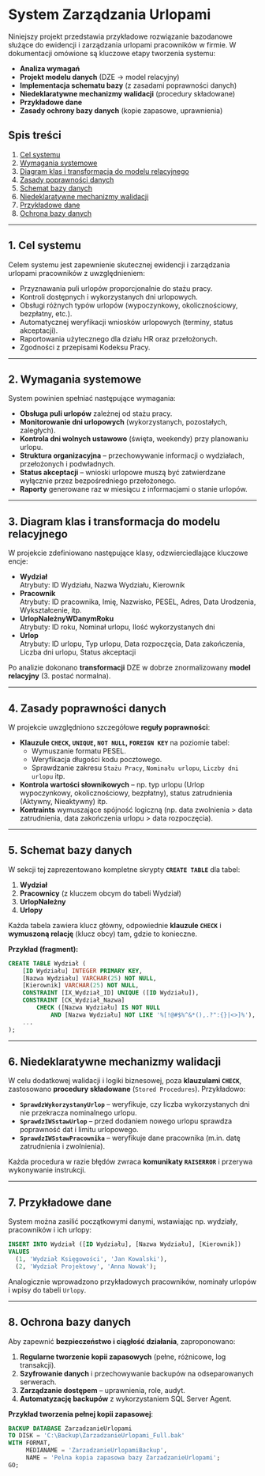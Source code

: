 # System Zarządzania Urlopami

Niniejszy projekt przedstawia przykładowe rozwiązanie bazodanowe służące do ewidencji i zarządzania urlopami pracowników w firmie. W dokumentacji omówione są kluczowe etapy tworzenia systemu:

- **Analiza wymagań**  
- **Projekt modelu danych** (DZE → model relacyjny)  
- **Implementacja schematu bazy** (z zasadami poprawności danych)  
- **Niedeklaratywne mechanizmy walidacji** (procedury składowane)  
- **Przykładowe dane**  
- **Zasady ochrony bazy danych** (kopie zapasowe, uprawnienia)

## Spis treści

1. [Cel systemu](#cel-systemu)  
2. [Wymagania systemowe](#wymagania-systemowe)  
3. [Diagram klas i transformacja do modelu relacyjnego](#diagram-klas-i-transformacja-do-modelu-relacyjnego)  
4. [Zasady poprawności danych](#zasady-poprawności-danych)  
5. [Schemat bazy danych](#schemat-bazy-danych)  
6. [Niedeklaratywne mechanizmy walidacji](#niedeklaratywne-mechanizmy-walidacji)  
7. [Przykładowe dane](#przykładowe-dane)  
8. [Ochrona bazy danych](#ochrona-bazy-danych)  

---

## 1. Cel systemu
Celem systemu jest zapewnienie skutecznej ewidencji i zarządzania urlopami pracowników z uwzględnieniem:

- Przyznawania puli urlopów proporcjonalnie do stażu pracy.
- Kontroli dostępnych i wykorzystanych dni urlopowych.
- Obsługi różnych typów urlopów (wypoczynkowy, okolicznościowy, bezpłatny, etc.).
- Automatycznej weryfikacji wniosków urlopowych (terminy, status akceptacji).
- Raportowania użytecznego dla działu HR oraz przełożonych.
- Zgodności z przepisami Kodeksu Pracy.

---

## 2. Wymagania systemowe
System powinien spełniać następujące wymagania:

- **Obsługa puli urlopów** zależnej od stażu pracy.
- **Monitorowanie dni urlopowych** (wykorzystanych, pozostałych, zaległych).
- **Kontrola dni wolnych ustawowo** (święta, weekendy) przy planowaniu urlopu.
- **Struktura organizacyjna** – przechowywanie informacji o wydziałach, przełożonych i podwładnych.
- **Status akceptacji** – wnioski urlopowe muszą być zatwierdzane wyłącznie przez bezpośredniego przełożonego.
- **Raporty** generowane raz w miesiącu z informacjami o stanie urlopów.

---

## 3. Diagram klas i transformacja do modelu relacyjnego
W projekcie zdefiniowano następujące klasy, odzwierciedlające kluczowe encje:

- **Wydział**  
  Atrybuty: ID Wydziału, Nazwa Wydziału, Kierownik  
- **Pracownik**  
  Atrybuty: ID pracownika, Imię, Nazwisko, PESEL, Adres, Data Urodzenia, Wykształcenie, itp.  
- **UrlopNależnyWDanymRoku**  
  Atrybuty: ID roku, Nominał urlopu, Ilość wykorzystanych dni  
- **Urlop**  
  Atrybuty: ID urlopu, Typ urlopu, Data rozpoczęcia, Data zakończenia, Liczba dni urlopu, Status akceptacji  

Po analizie dokonano **transformacji** DZE w dobrze znormalizowany **model relacyjny** (3. postać normalna).  

---

## 4. Zasady poprawności danych
W projekcie uwzględniono szczegółowe **reguły poprawności**:

- **Klauzule `CHECK`, `UNIQUE`, `NOT NULL`, `FOREIGN KEY`** na poziomie tabel:
  - Wymuszanie formatu PESEL.
  - Weryfikacja długości kodu pocztowego.
  - Sprawdzanie zakresu `Stażu Pracy`, `Nominału urlopu`, `Liczby dni urlopu` itp.
- **Kontrola wartości słownikowych** – np. typ urlopu (Urlop wypoczynkowy, okolicznościowy, bezpłatny), status zatrudnienia (Aktywny, Nieaktywny) itp.
- **Kontraints** wymuszające spójność logiczną (np. data zwolnienia > data zatrudnienia, data zakończenia urlopu > data rozpoczęcia).

---

## 5. Schemat bazy danych
W sekcji tej zaprezentowano kompletne skrypty **`CREATE TABLE`** dla tabel:

1. **Wydział**  
2. **Pracownicy** (z kluczem obcym do tabeli Wydział)  
3. **UrlopNależny**  
4. **Urlopy**  

Każda tabela zawiera klucz główny, odpowiednie **klauzule `CHECK`** i **wymuszoną relację** (klucz obcy) tam, gdzie to konieczne.

**Przykład (fragment):**

```sql
CREATE TABLE Wydział (
    [ID Wydziału] INTEGER PRIMARY KEY,
    [Nazwa Wydziału] VARCHAR(25) NOT NULL,
    [Kierownik] VARCHAR(25) NOT NULL,
    CONSTRAINT [IX_Wydział_ID] UNIQUE ([ID Wydziału]),
    CONSTRAINT [CK_Wydział_Nazwa] 
        CHECK ([Nazwa Wydziału] IS NOT NULL 
            AND [Nazwa Wydziału] NOT LIKE '%[!@#$%^&*(),.?":{}|<>]%'),
    ...
);
```

---

## 6. Niedeklaratywne mechanizmy walidacji
W celu dodatkowej walidacji i logiki biznesowej, poza **klauzulami `CHECK`**, zastosowano **procedury składowane** (`Stored Procedures`). Przykładowo:

- **`SprawdzWykorzystanyUrlop`** – weryfikuje, czy liczba wykorzystanych dni nie przekracza nominalnego urlopu.  
- **`SprawdzIWSstawUrlop`** – przed dodaniem nowego urlopu sprawdza poprawność dat i limitu urlopowego.  
- **`SprawdzIWSstawPracownika`** – weryfikuje dane pracownika (m.in. datę zatrudnienia i zwolnienia).

Każda procedura w razie błędów zwraca **komunikaty `RAISERROR`** i przerywa wykonywanie instrukcji.

---

## 7. Przykładowe dane
System można zasilić początkowymi danymi, wstawiając np. wydziały, pracowników i ich urlopy:

```sql
INSERT INTO Wydział ([ID Wydziału], [Nazwa Wydziału], [Kierownik])
VALUES 
  (1, 'Wydział Księgowości', 'Jan Kowalski'),
  (2, 'Wydział Projektowy', 'Anna Nowak');
```

Analogicznie wprowadzono przykładowych pracowników, nominały urlopów i wpisy do tabeli `Urlopy`.

---

## 8. Ochrona bazy danych
Aby zapewnić **bezpieczeństwo i ciągłość działania**, zaproponowano:

1. **Regularne tworzenie kopii zapasowych** (pełne, różnicowe, log transakcji).  
2. **Szyfrowanie danych** i przechowywanie backupów na odseparowanych serwerach.  
3. **Zarządzanie dostępem** – uprawnienia, role, audyt.  
4. **Automatyzację backupów** z wykorzystaniem SQL Server Agent.  

**Przykład tworzenia pełnej kopii zapasowej**:

```sql
BACKUP DATABASE ZarzadzanieUrlopami
TO DISK = 'C:\Backup\ZarzadzanieUrlopami_Full.bak'
WITH FORMAT,
     MEDIANAME = 'ZarzadzanieUrlopamiBackup',
     NAME = 'Pelna kopia zapasowa bazy ZarzadzanieUrlopami';
GO;
```
